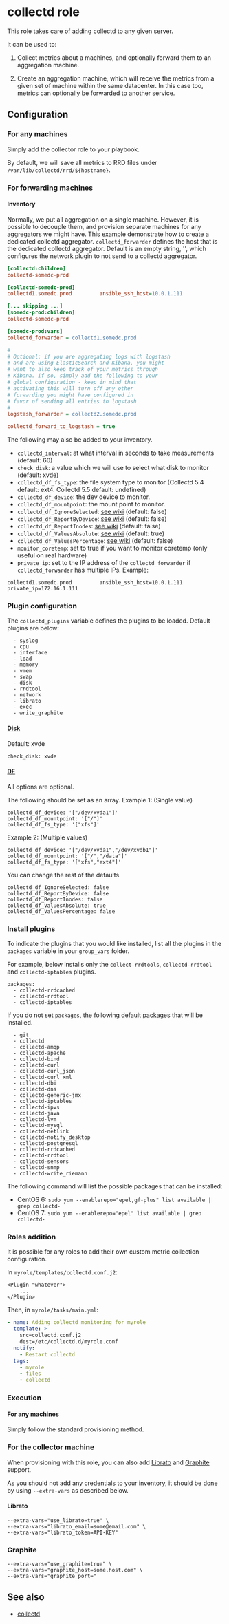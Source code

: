 collectd role
===============

This role takes care of adding collectd to any given server.

It can be used to:

1. Collect metrics about a machines, and optionally forward them to an aggregation machine.

2. Create an aggregation machine, which will receive the metrics from a given set of machine within the same datacenter.
   In this case too, metrics can optionally be forwarded to another service.

Configuration
--------------

### For any machines

Simply add the collector role to your playbook.

By default, we will save all metrics to RRD files under `/var/lib/collectd/rrd/${hostname}`.

### For forwarding machines

#### Inventory

Normally, we put all aggregation on a single machine.
However, it is possible to decouple them, and provision separate machines for any aggregators we might have.
This example demonstrate how to create a dedicated collectd aggregator.
`collectd_forwarder` defines the host that is the dedicated collectd aggregator. Default is an empty string, '',
which configures the network plugin to not send to a collectd aggregator.


```ini
[collectd:children]
collectd-somedc-prod

[collectd-somedc-prod]
collectd1.somedc.prod         ansible_ssh_host=10.0.1.111

[... skipping ...]
[somedc-prod:children]
collectd-somedc-prod

[somedc-prod:vars]
collectd_forwarder = collectd1.somedc.prod

#
# Optional: if you are aggregating logs with logstash
# and are using ElasticSearch and Kibana, you might
# want to also keep track of your metrics through
# Kibana. If so, simply add the following to your
# global configuration - keep in mind that
# activating this will turn off any other
# forwarding you might have configured in
# favor of sending all entries to logstash
#
logstash_forwarder = collectd2.somedc.prod

collectd_forward_to_logstash = true
```

The following may also be added to your inventory.

* `collectd_interval`: at what interval in seconds to take measurements (default: 60)
* `check_disk`: a value which we will use to select what disk to monitor (default: xvde)
* `collectd_df_fs_type`: the file system type to monitor (Collectd 5.4 default: ext4. Collectd 5.5 default: undefined)
* `collectd_df_device`: the dev device to monitor.
* `collectd_df_mountpoint`: the mount point to monitor.
* `collectd_df_IgnoreSelected`: [see wiki](https://collectd.org/wiki/index.php/Plugin:DF#Parameters) (default: false)
* `collectd_df_ReportByDevice`: [see wiki](https://collectd.org/wiki/index.php/Plugin:DF#Parameters) (default: false)
* `collectd_df_ReportInodes`: [see wiki](https://collectd.org/wiki/index.php/Plugin:DF#Parameters) (default: false)
* `collectd_df_ValuesAbsolute`: [see wiki](https://collectd.org/wiki/index.php/Plugin:DF#Parameters) (default: true)
* `collectd_df_ValuesPercentage`: [see wiki](https://collectd.org/wiki/index.php/Plugin:DF#Parameters) (default: false)
* `monitor_coretemp`: set to true if you want to monitor coretemp (only useful on real hardware)
* `private_ip`: set to the IP address of the `collectd_forwarder` if `collectd_forwarder` has multiple IPs. Example:
```
collectd1.somedc.prod         ansible_ssh_host=10.0.1.111   private_ip=172.16.1.111
```

### Plugin configuration

The `collectd_plugins` variable defines the plugins to be loaded. Default plugins are below:

```
  - syslog
  - cpu
  - interface
  - load
  - memory
  - vmem
  - swap
  - disk
  - rrdtool
  - network
  - librato
  - exec
  - write_graphite
```
  

#### [Disk](https://collectd.org/wiki/index.php/Plugin:Disk)


Default: xvde

```
check_disk: xvde
```

#### [DF](https://collectd.org/wiki/index.php/Plugin:DF)

All options are optional.

The following should be set as an array.
Example 1: (Single value)
```
collectd_df_device: '["/dev/xvda1"]'
collectd_df_mountpoint: '["/"]'
collectd_df_fs_type: '["xfs"]'
```
Example 2: (Multiple values)
```
collectd_df_device: '["/dev/xvda1","/dev/xvdb1"]'
collectd_df_mountpoint: '["/","/data"]'
collectd_df_fs_type: '["xfs","ext4"]'
```

You can change the rest of the defaults.
```
collectd_df_IgnoreSelected: false
collectd_df_ReportByDevice: false
collectd_df_ReportInodes: false
collectd_df_ValuesAbsolute: true
collectd_df_ValuesPercentage: false
```

### Install plugins

To indicate the plugins that you would like installed, list all the plugins in the `packages` variable in 
your `group_vars` folder.

For example, below installs only the `collect-rrdtools`, `collectd-rrdtool` and `collectd-iptables` plugins.

```
packages:
  - collectd-rrdcached
  - collectd-rrdtool
  - collectd-iptables
```

If you do not set `packages`, the following default packages that will be installed.

```
  - git
  - collectd
  - collectd-amqp
  - collectd-apache
  - collectd-bind
  - collectd-curl
  - collectd-curl_json
  - collectd-curl_xml
  - collectd-dbi
  - collectd-dns
  - collectd-generic-jmx
  - collectd-iptables
  - collectd-ipvs
  - collectd-java
  - collectd-lvm
  - collectd-mysql
  - collectd-netlink
  - collectd-notify_desktop
  - collectd-postgresql
  - collectd-rrdcached
  - collectd-rrdtool
  - collectd-sensors
  - collectd-snmp
  - collectd-write_riemann
```

The following command will list the possible packages that can be installed:

  - CentOS 6: `sudo yum --enablerepo="epel,gf-plus" list available | grep collectd-`
  - CentOS 7: `sudo yum --enablerepo="epel" list available | grep collectd-`


### Roles addition

It is possible for any roles to add their own custom metric collection configuration.

In `myrole/templates/collectd.conf.j2`:

```
<Plugin "whatever">
    ...
</Plugin>
```

Then, in `myrole/tasks/main.yml`:

```yaml
- name: Adding collectd monitoring for myrole
  template: >
    src=collectd.conf.j2
    dest=/etc/collectd.d/myrole.conf
  notify:
    - Restart collectd
  tags:
    - myrole
    - files
    - collectd
```

### Execution

#### For any machines

Simply follow the standard provisioning method.

### For the collector machine

When provisioning with this role, you can also add
[Librato](https://www.librato.com/) and
[Graphite](http://graphite.wikidot.com/) support.

As you should not add any credentials to your inventory,
it should be done by using `--extra-vars` as described below.

#### Librato 

```
--extra-vars="use_librato=true" \
--extra-vars="librato_email=some@email.com" \
--extra-vars="librato_token=API-KEY"
```

### Graphite

```
--extra-vars="use_graphite=true" \
--extra-vars="graphite_host=some.host.com" \
--extra-vars="graphite_port="
```

See also
--------

* [collectd](http://collectd.org/)
